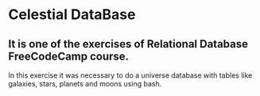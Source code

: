 # Celestial DataBase
## It is one of the exercises of Relational Database FreeCodeCamp course.

In this exercise it was necessary to do a universe database with tables like galaxies, stars, planets and moons using bash.
